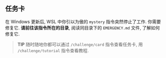 ## 任务卡

在 Windows 更新后, WSL 中你引以为傲的 `mystery` 指令突然停止了工作. 你需要修复它. **请前往该指令所在的目录**, 阅读同目录下的 `EMERGENCY.md` 文件, 了解如何修复它.

> **TIP** 随时随地你都可以通过 `/challenge/card` 指令查看任务卡, 用 `/challenge/tutorial` 指令查看教程.
